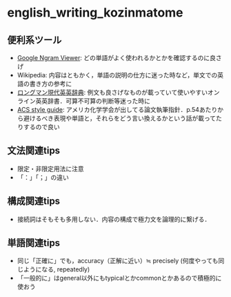 # english_writing_kozinmatome  
## 便利系ツール  
- [Google Ngram Viewer](https://books.google.com/ngrams/): どの単語がよく使われるかとかを確認するのに良さげ  
- Wikipedia: 内容はともかく，単語の説明の仕方に迷った時など，単文での英語の書き方の参考に  
- [ロングマン現代英英辞典](https://www.ldoceonline.com/jp/): 例文も良さげなものが載っていて使いやすいオンライン英英辞書．可算不可算の判断等迷った時に  
- [ACS style guide](http://www.jlakes.org/config/hpkx/news_category/2017-02-14/ACS-StyleGuide.pdf): アメリカ化学学会が出してる論文執筆指針．p.54あたりから避けるべき表現や単語と，それらをどう言い換えるかという話が載ってたりするので良い  

## 文法関連tips  
- 限定・非限定用法に注意  
- 「：」「；」の違い

## 構成関連tips  
- 接続詞はそもそも多用しない．内容の構成で極力文を論理的に繋げる．  

## 単語関連tips  
- 同じ「正確に」でも，accuracy（正解に近い）≒ precisely (何度やっても同じようになる, repeatedly)  
- 「一般的に」はgeneral以外にもtypicalとかcommonとかあるので積極的に使おう  
